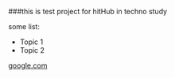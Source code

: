 ###this is test project for hitHub 
in techno study

some list:

* Topic 1
* Topic 2

[google.com](https://www.google.com/)
